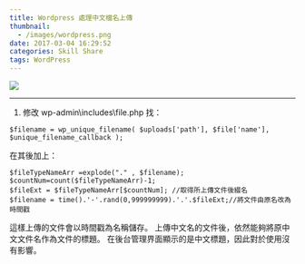 ```yaml
---
title: Wordpress 處理中文檔名上傳
thumbnail:
  - /images/wordpress.png
date: 2017-03-04 16:29:52
categories: Skill Share
tags: WordPress
---
```

<img src="/images/wordpress.png">

***
1. 修改  wp-admin\includes\file.php
找：
```
$filename = wp_unique_filename( $uploads['path'], $file['name'], $unique_filename_callback );
```
在其後加上：
```
$fileTypeNameArr =explode("." , $filename);
$countNum=count($fileTypeNameArr)-1;
$fileExt = $fileTypeNameArr[$countNum]; //取得所上傳文件後綴名
$filename = time().'-'.rand(0,999999999).'.'.$fileExt;//將文件由原名改為時間戳
```

這樣上傳的文件會以時間戳為名稱儲存。
上傳中文名的文件後，依然能夠將原中文文件名作為文件的標題。
在後台管理界面顯示的是中文標題，因此對於使用沒有影響。
